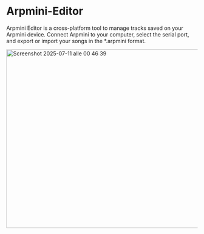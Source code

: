 # Arpmini-Editor
Arpmini Editor is a cross-platform tool to manage tracks saved on your Arpmini device.
Connect Arpmini to your computer, select the serial port, and export or import your songs in the *.arpmini format.

<img width="532" height="470" alt="Screenshot 2025-07-11 alle 00 46 39" src="https://github.com/user-attachments/assets/02379e2b-ca3c-4bf4-88c2-7fb1ffc1217a" />
